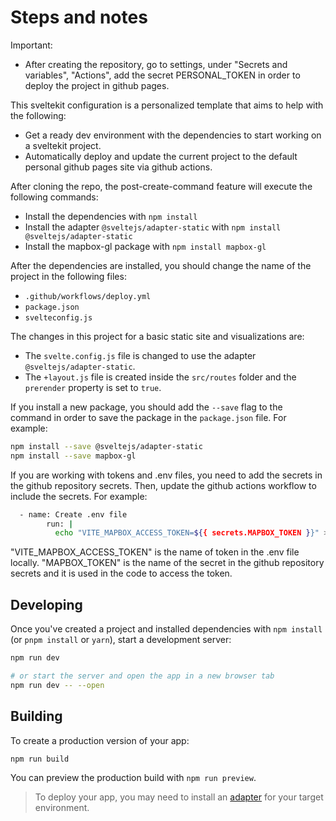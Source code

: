 # Steps and notes

Important:
- After creating the repository, go to settings, under "Secrets and variables", "Actions", add the secret PERSONAL_TOKEN in order to deploy the project in github pages.

This sveltekit configuration is a personalized template that aims to help with the following:
- Get a ready dev environment with the dependencies to start working on a sveltekit project.
- Automatically deploy and update the current project to the default personal github pages site via github actions.

After cloning the repo, the post-create-command feature will execute the following commands:

- Install the dependencies with `npm install`
- Install the adapter `@sveltejs/adapter-static` with `npm install @sveltejs/adapter-static`
- Install the mapbox-gl package with `npm install mapbox-gl`

After the dependencies are installed, you should change the name of the project in the following files:
- `.github/workflows/deploy.yml`
- `package.json`
- `svelteconfig.js`

The changes in this project for a basic static site and visualizations are:
- The `svelte.config.js` file is changed to use the adapter `@sveltejs/adapter-static`.
- The `+layout.js` file is created inside the `src/routes` folder and the `prerender` property is set to `true`.

If you install a new package, you should add the `--save` flag to the command in order to save the package in the `package.json` file. For example:

```bash
npm install --save @sveltejs/adapter-static
npm install --save mapbox-gl
```

If you are working with tokens and .env files, you need to add the secrets in the github repository secrets. Then, update the github actions workflow to include the secrets. For example:  

```bash
  - name: Create .env file
        run: |
          echo "VITE_MAPBOX_ACCESS_TOKEN=${{ secrets.MAPBOX_TOKEN }}" > .env
```
"VITE_MAPBOX_ACCESS_TOKEN" is the name of token in the .env file locally. "MAPBOX_TOKEN" is the name of the secret in the github repository secrets and it is used in the code to access the token.

## Developing

Once you've created a project and installed dependencies with `npm install` (or `pnpm install` or `yarn`), start a development server:

```bash
npm run dev

# or start the server and open the app in a new browser tab
npm run dev -- --open
```

## Building

To create a production version of your app:

```bash
npm run build
```

You can preview the production build with `npm run preview`.

> To deploy your app, you may need to install an [adapter](https://svelte.dev/docs/kit/adapters) for your target environment.
